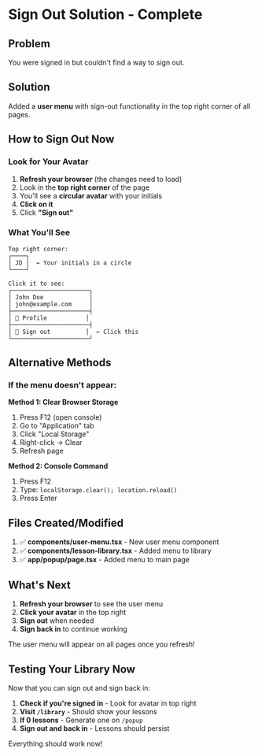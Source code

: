 # Sign Out Solution - Complete

## Problem
You were signed in but couldn't find a way to sign out.

## Solution
Added a **user menu** with sign-out functionality in the top right corner of all pages.

## How to Sign Out Now

### Look for Your Avatar
1. **Refresh your browser** (the changes need to load)
2. Look in the **top right corner** of the page
3. You'll see a **circular avatar** with your initials
4. **Click on it**
5. Click **"Sign out"**

### What You'll See
```
Top right corner:
┌────┐
│ JD │  ← Your initials in a circle
└────┘

Click it to see:
┌──────────────────────┐
│ John Doe             │
│ john@example.com     │
├──────────────────────┤
│ 👤 Profile           │
├──────────────────────┤
│ 🚪 Sign out          │  ← Click this
└──────────────────────┘
```

## Alternative Methods

### If the menu doesn't appear:

**Method 1: Clear Browser Storage**
1. Press F12 (open console)
2. Go to "Application" tab
3. Click "Local Storage"
4. Right-click → Clear
5. Refresh page

**Method 2: Console Command**
1. Press F12
2. Type: `localStorage.clear(); location.reload()`
3. Press Enter

## Files Created/Modified

1. ✅ **components/user-menu.tsx** - New user menu component
2. ✅ **components/lesson-library.tsx** - Added menu to library
3. ✅ **app/popup/page.tsx** - Added menu to main page

## What's Next

1. **Refresh your browser** to see the user menu
2. **Click your avatar** in the top right
3. **Sign out** when needed
4. **Sign back in** to continue working

The user menu will appear on all pages once you refresh!

## Testing Your Library Now

Now that you can sign out and sign back in:

1. **Check if you're signed in** - Look for avatar in top right
2. **Visit `/library`** - Should show your lessons
3. **If 0 lessons** - Generate one on `/popup`
4. **Sign out and back in** - Lessons should persist

Everything should work now!
